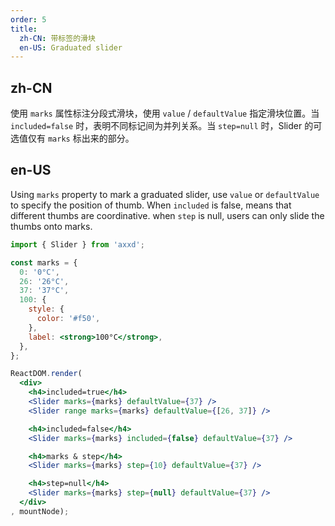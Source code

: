 ```yaml
---
order: 5
title:
  zh-CN: 带标签的滑块
  en-US: Graduated slider
---
```


## zh-CN

使用 `marks` 属性标注分段式滑块，使用 `value` / `defaultValue` 指定滑块位置。当 `included=false` 时，表明不同标记间为并列关系。当 `step=null` 时，Slider 的可选值仅有 `marks` 标出来的部分。

## en-US

Using `marks` property to mark a graduated slider, use `value` or `defaultValue` to specify the position of thumb.
When `included` is false, means that different thumbs are coordinative.
when `step` is null, users can only slide the thumbs onto marks.


````jsx
import { Slider } from 'axxd';

const marks = {
  0: '0°C',
  26: '26°C',
  37: '37°C',
  100: {
    style: {
      color: '#f50',
    },
    label: <strong>100°C</strong>,
  },
};

ReactDOM.render(
  <div>
    <h4>included=true</h4>
    <Slider marks={marks} defaultValue={37} />
    <Slider range marks={marks} defaultValue={[26, 37]} />

    <h4>included=false</h4>
    <Slider marks={marks} included={false} defaultValue={37} />

    <h4>marks & step</h4>
    <Slider marks={marks} step={10} defaultValue={37} />

    <h4>step=null</h4>
    <Slider marks={marks} step={null} defaultValue={37} />
  </div>
, mountNode);
````

<style>
#components-slider-demo-mark h4 {
  margin: 0 0 16px;
}
#components-slider-demo-mark .ant-slider-with-marks {
  margin-bottom: 44px;
}
</style>
